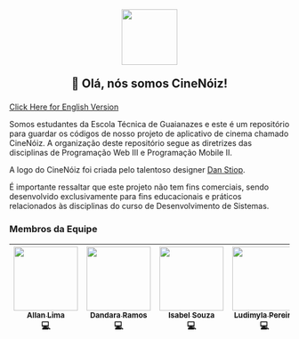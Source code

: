 <h2>
    <div align="center">
        <img src="https://imgur.com/9d7a0nk.png" width="100">
    </div>
    <p align="center">
        👋 Olá, nós somos CineNóiz!
    </p>
</h2>

[Click Here for English Version](https://github.com/cinenoiz/.github/blob/master/profile/README-EN.md)

Somos estudantes da Escola Técnica de Guaianazes e este é um repositório para guardar os códigos de nosso projeto de aplicativo de cinema chamado CineNóiz. A organização deste repositório segue as diretrizes das disciplinas de Programação Web III e Programação Mobile II.

A logo do CineNóiz foi criada pelo talentoso designer [Dan Stiop](https://www.instagram.com/danstiop/). 

É importante ressaltar que este projeto não tem fins comerciais, sendo desenvolvido exclusivamente para fins educacionais e práticos relacionados às disciplinas do curso de Desenvolvimento de Sistemas.


### Membros da Equipe

| [<div><img width=115 src="https://avatars.githubusercontent.com/u/65457284?v=4"><br><sub>Allan Lima</sub></div>][yotozangue] <div title="Código">💻</div> | [<div><img width=115 src="https://avatars.githubusercontent.com/u/112140354?v=4"><br><sub>Dandara Ramos</sub></div>][d1n4ara] <div title="Código">💻</div> | [<div><img width=115 src="https://avatars.githubusercontent.com/u/111600446?v=4"><br><sub>Isabel Souza</sub></div>][Isinha-s2] <div title="Código">💻</div> | [<div><img width=115 src="https://avatars.githubusercontent.com/u/112169214?v=4"><br><sub>Ludimyla Pereira</sub></div>][alymidul] <div title="Código">💻</div> |
| :---: | :---: | :---: | :---: |


<!-- [Membros] -->
[yotozangue]: https://github.com/yotozangue
[d1n4ara]: https://github.com/d1n4ara
[Isinha-s2]: https://github.com/Isinha-s2
[alymidul]: https://github.com/alymidul

